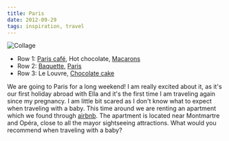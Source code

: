 ```yaml
---
title: Paris
date: 2012-09-29
tags: inspiration, travel
---
```


![Collage](paris/collage.jpg)

- Row 1: [Paris café](http://prepfection.tumblr.com/post/31697646246), Hot chocolate, [Macarons](http://matchbookmag.tumblr.com/post/33155687098)
- Row 2: [Baquette](http://saras-scrapbook.tumblr.com/), [Paris](http://c-lassic.tumblr.com/post/22775554541)
- Row 3: Le Louvre, [Chocolate cake](http://paloma81.blogspot.be/search?updated-max=2011-11-07T11:51:00-06:00&max-results=5)

We are going to Paris for a long weekend! I am really excited about it, as it's our first holiday abroad with Ella and it's the first time I am traveling again since my pregnancy. I am little bit scared as I don't know what to expect when traveling with a baby. This time around we are renting an apartment which we found through [airbnb](http://airbnb.com). The apartment is located near Montmartre and Opéra, close to all the mayor sightseeing attractions. What would you recommend when traveling with a baby?

